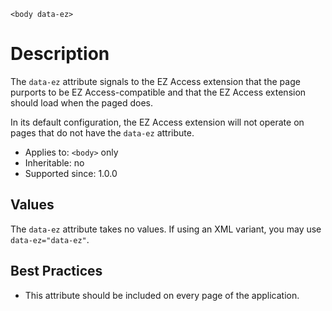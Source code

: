 
```
<body data-ez>
```

# Description #
The `data-ez` attribute signals to the EZ Access extension that the page purports to be EZ Access-compatible and that the EZ Access extension should load when the paged does.

In its default configuration, the EZ Access extension will not operate on pages that do not have the `data-ez` attribute.

  * Applies to: `<body>` only
  * Inheritable: no
  * Supported since: 1.0.0

## Values ##
The `data-ez` attribute takes no values. If using an XML variant, you may use `data-ez="data-ez"`.

## Best Practices ##
  * This attribute should be included on every page of the application.